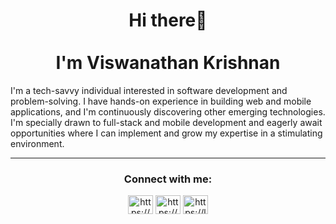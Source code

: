 <h1 align="center">Hi there👋<br></br>I'm Viswanathan Krishnan</h1>
<p align="center justify">I'm a tech-savvy individual interested in software development and problem-solving. I have hands-on experience in building web and mobile applications, and I'm continuously discovering other emerging technologies. I'm specially drawn to full-stack and mobile development and eagerly await opportunities where I can implement and grow my expertise in a stimulating environment.</p>
<hr></hr>
<h3 align="center">Connect with me:</h3>
<div align="center">
<a href="https://www.linkedin.com/in/viswanathan-krishnan-949770229/" target="blank"><img align="center" src="https://raw.githubusercontent.com/rahuldkjain/github-profile-readme-generator/master/src/images/icons/Social/linked-in-alt.svg" alt="https://www.linkedin.com/in/viswanathan-krishnan-949770229/" height="30" width="40" /></a>
<a href="https://instagram.com/https://www.instagram.com/vishnu.k04/" target="blank"><img align="center" src="https://raw.githubusercontent.com/rahuldkjain/github-profile-readme-generator/master/src/images/icons/Social/instagram.svg" alt="https://www.instagram.com/vishnu.k04/" height="30" width="40" /></a>
<a href="https://www.leetcode.com/https://leetcode.com/u/Viswanathan-04/" target="blank"><img align="center" src="https://raw.githubusercontent.com/rahuldkjain/github-profile-readme-generator/master/src/images/icons/Social/leet-code.svg" alt="https://leetcode.com/u/Viswanathan-04/" height="30" width="40" /></a>
</div>
